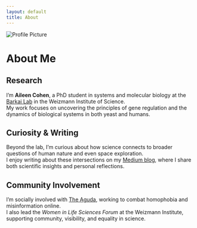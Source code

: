 ```yaml
---
layout: default
title: About
---
```


![Profile Picture](profile.jpg)

# About Me

## Research

I’m **Aileen Cohen**, a PhD student in systems and molecular biology at the [Barkai Lab](https://barkailab.wixsite.com/barkai) in the Weizmann Institute of Science.  
My work focuses on uncovering the principles of gene regulation and the dynamics of biological systems in both yeast and humans.

## Curiosity & Writing

Beyond the lab, I’m curious about how science connects to broader questions of human nature and even space exploration.  
I enjoy writing about these intersections on my [Medium blog](https://medium.com/@AileenCo), where I share both scientific insights and personal reflections.

## Community Involvement

I’m socially involved with [The Aguda](https://www.lgbt.org.il/en), working to combat homophobia and misinformation online.  
I also lead the *Women in Life Sciences Forum* at the Weizmann Institute, supporting community, visibility, and equality in science.
